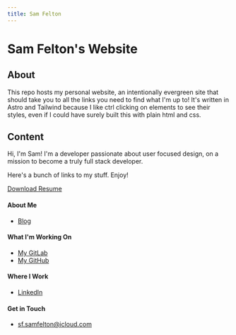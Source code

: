 ```yaml
---
title: Sam Felton
---
```


# Sam Felton's Website

## About

This repo hosts my personal website, an intentionally evergreen site that should take you to all the links you need to find what I'm up to! It's written in Astro and Tailwind because I like ctrl clicking on elements to see their styles, even if I could have surely built this with plain html and css.

## Content

Hi, I'm Sam! I'm a developer passionate about user focused design, on a mission to become a truly full stack developer.

Here's a bunch of links to my stuff. Enjoy!

[Download Resume](/felton-samuel-cv.pdf)

#### About Me

- [Blog](https://about.samfelton.com)

#### What I'm Working On

- [My GitLab](https://gitlab.samfelton.com/me)
- [My GitHub](https://github.com/samfeltip)

#### Where I Work

- [LinkedIn](https://www.linkedin.com/in/samfelton/)

#### Get in Touch

- [sf.samfelton@icloud.com](mailto:sf.samfelton@icloud.com)
